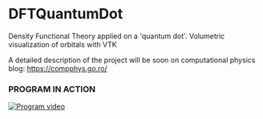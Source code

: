 # DFTQuantumDot
Density Functional Theory applied on a 'quantum dot'. Volumetric visualization of orbitals with VTK

A detailed description of the project will be soon on computational physics blog: https://compphys.go.ro/

### PROGRAM IN ACTION

[![Program video](https://img.youtube.com/vi/OMgNsX4QeHs/0.jpg)](https://youtu.be/OMgNsX4QeHs)
